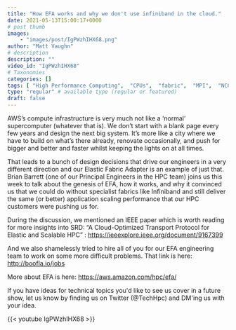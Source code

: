 ```yaml
---
title: "How EFA works and why we don't use infiniband in the cloud."
date: 2021-05-13T15:00:17+0000
# post thumb
images:
    - "images/post/IgPWzhIHX68.png"
author: "Matt Vaughn"
# description
description: ""
video_id: "IgPWzhIHX68"
# Taxonomies
categories: []
tags: [ "High Performance Computing",  "CPUs",  "fabric",  "MPI",  "NCCL",  "ParallelCluster",  "open MPI",  "networking",  "Lustre",  "Intel MPI",  "Storage",  "MVAPICH",  "GPUs",  "EC2",  "low latency",  "infiniband",  "Schedulers",  "HPC",  "virtualization",  "techshorts", ]
type: "regular" # available type (regular or featured)
draft: false
---
```


AWS’s compute infrastructure is very much not like a ‘normal’ supercomputer (whatever that is). We don’t start with a blank page every few years and design the next big system. It’s more like a city where we have to build on what’s there already, renovate occasionally, and push for bigger and better and faster whilst keeping the lights on at all times.

That leads to a bunch of design decisions that drive our engineers in a very different direction and our Elastic Fabric Adapter is an example of just that. Brian Barrett (one of our Principal Engineers in the HPC team) joins us this week to talk about the genesis of EFA, how it works, and why it convinced us that we could do without specialist fabrics like Infiniband and still deliver the same (or better) application scaling performance that our HPC customers were pushing us for.

During the discussion, we mentioned an IEEE paper which is worth reading for more insights into SRD: “A Cloud-Optimized Transport Protocol for Elastic and Scalable HPC” : https://ieeexplore.ieee.org/document/9167399

And we also shamelessly tried to hire all of you for our EFA engineering team to work on some more difficult problems. That link is here: http://boofla.io/jobs

More about EFA is here: https://aws.amazon.com/hpc/efa/

If you have ideas for technical topics you'd like to see us cover in a future show, let us know by finding us on Twitter (@TechHpc) and DM'ing us with your idea.

{{< youtube IgPWzhIHX68 >}}